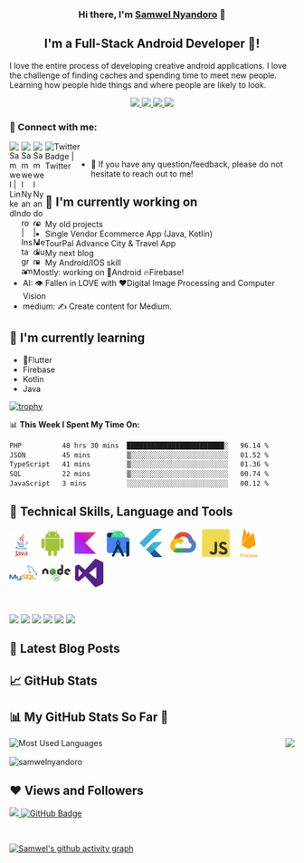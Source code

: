 <!--<p align="center">
  <a href="https:/samwelnyandoro/" target="_blank" rel="noreferrer"><img src="https://user-images.githubusercontent.com/36915374/184318716-5d1801e4-2407-4ba5-8a7a-dff5cf492a4e.png" alt="my banner"></a>
</p>-->

<h3 align="center">
Hi there, I'm <a href="https://samwelnyandoro1.netlify.app/" target="_blank" rel="noreferrer">Samwel Nyandoro</a> 👋
</h3>

<h2 align="center">
I'm a Full-Stack Android Developer 📱!
</h2> 

I love the entire process of developing creative android applications. I love the challenge of finding caches and spending time to meet new people. Learning how people hide things and where people are likely to look.

<p align="center">
  <a href="https://github.com/ryo-ma/github-profile-trophy/issues">
    <img src="https://img.shields.io/github/issues/samwelnyandoro/github-profile-trophy"/> 
  </a>
  <a href="https://github.com/ryo-ma/github-profile-trophy/network/members">
    <img src="https://img.shields.io/github/forks/samwelnyandoro/github-profile-trophy"/> 
  </a>  
  <a href="https://github.com/ryo-ma/github-profile-trophy/stargazers">
    <img src="https://img.shields.io/github/stars/samwelnyandoro/github-profile-trophy"/> 
  </a>
    <a href="https://github.com/ryo-ma/github-profile-trophy/LICENSE">
    <img src="https://img.shields.io/github/license/samwelnyandoro/github-profile-trophy"/> 
  </a>
</p>

### 🤝 Connect with me:

<!-- ## Fast dash-dash line animation -->
<a href="https://www.linkedin.com/in/samwel-nyandoro-4aba9b190/"><img align="left" src="https://raw.githubusercontent.com/yushi1007/yushi1007/main/images/linkedin.svg" alt="Samwel | LinkedIn" width="21px"/></a>
<a href="https://instagram.com/samwelnyandoro1"><img align="left" src="https://raw.githubusercontent.com/yushi1007/yushi1007/main/images/instagram.svg" alt="Samwel Nyandoro | Instagram" width="21px"/></a>
<a href="https://medium.com/@samwelnyandoro1/"><img align="left" src="https://raw.githubusercontent.com/yushi1007/yushi1007/main/images/medium.svg" alt="Samwel Nyandoro | Medium" width="21px"/></a>
<a href="https://x.com/samwelnyandoro1"><img align="left" src="https://img.shields.io/badge/Twitter-blue?style=for-the-badge&logo=twitter&logoColor=white" alt="Twitter Badge | Twitter" width="81px"/></a>
</br>


- 💬 If you have any question/feedback, please do not hesitate to reach out to me!

## 🔭 I'm currently working on

- My old projects
- Single Vendor Ecommerce App (Java, Kotlin)
- TourPal Advance City & Travel App
- My next blog
- My Android/IOS skill
- Mostly: working on 📱Android 🔥Firebase!
- AI: 👁️ Fallen in LOVE with ❤️Digital Image Processing and Computer Vision
- medium: ✍️ Create content for Medium.

## 🌱 I'm currently learning

- 📱Flutter
- Firebase
- Kotlin
- Java

[![trophy](https://github-profile-trophy.vercel.app/?username=samwelnyandoro&theme=onedark)](https://github.com/samwelnyandoro/github-profile-trophy)

📊 **This Week I Spent My Time On:**
<!--START_SECTION:waka-->

```txt
PHP          48 hrs 30 mins  ████████████████████████░   96.14 %
JSON         45 mins         ▒░░░░░░░░░░░░░░░░░░░░░░░░   01.52 %
TypeScript   41 mins         ▒░░░░░░░░░░░░░░░░░░░░░░░░   01.36 %
SQL          22 mins         ▒░░░░░░░░░░░░░░░░░░░░░░░░   00.74 %
JavaScript   3 mins          ░░░░░░░░░░░░░░░░░░░░░░░░░   00.12 %
```

<!--END_SECTION:waka-->



## 💼 Technical Skills, Language and Tools


<img src="https://github.com/devicons/devicon/blob/master/icons/java/java-original-wordmark.svg" title="Java" alt="Java" width="43" height="43"/>&nbsp;
    <img src="https://github.com/devicons/devicon/blob/master/icons/android/android-original.svg" title="Android" alt="Android" width="50" height="50"/>&nbsp;
    <img src="https://github.com/devicons/devicon/blob/master/icons/kotlin/kotlin-original.svg"  title="Kotlin" alt="Kotlin" width="50" height="50"/>&nbsp;
  <img src="https://github.com/devicons/devicon/blob/master/icons/androidstudio/androidstudio-original.svg" title="Android" alt="Android" width="50" height="50"/>&nbsp;
  <img src="https://github.com/devicons/devicon/blob/master/icons/flutter/flutter-original.svg" title="Flutter" alt="Flutter" width="50" height="50"/>&nbsp;
  <img src="https://github.com/devicons/devicon/blob/master/icons/googlecloud/googlecloud-original.svg" title="GoogleCloud" alt="GoogleCloud" width="50" height="50"/>&nbsp;
  <img src="https://github.com/devicons/devicon/blob/master/icons/javascript/javascript-original.svg" title="JavaScript" alt="JavaScript" width="50" height="50"/>&nbsp;
  <img src="https://github.com/devicons/devicon/blob/master/icons/firebase/firebase-plain-wordmark.svg" title="Firebase" alt="Firebase" width="50" height="50"/>&nbsp;
  <img src="https://github.com/devicons/devicon/blob/master/icons/mysql/mysql-original-wordmark.svg" title="MySQL"  alt="MySQL" width="50" height="50"/>&nbsp;
  <img src="https://github.com/devicons/devicon/blob/master/icons/nodejs/nodejs-original-wordmark.svg" title="NodeJS" alt="NodeJS" width="50" height="50"/>&nbsp;
    <img src="https://github.com/devicons/devicon/blob/master/icons/visualstudio/visualstudio-plain.svg" title="VisualStudio" alt="VisualStudio" width="50" height="50"/>&nbsp;

</br>

![](https://img.shields.io/badge/Tools-Figma-informational?style=flat&logo=Figma&color=F24E1E)
![](https://img.shields.io/badge/Tools-NPM-informational?style=flat&logo=NPM&color=CB3837)
![](https://img.shields.io/badge/Tools-Heroku-informational?style=flat&logo=Heroku&color=430098)
![](https://img.shields.io/badge/Tools-Netlify-informational?style=flat&logo=netlify&color=00C7B7)
![](https://img.shields.io/badge/Tools-Git-informational?style=flat&logo=Git&color=F05032)
![](https://img.shields.io/badge/Tools-GitHub-informational?style=flat&logo=GitHub&color=181717)

## 📝 Latest Blog Posts


## 📈 GitHub Stats 

<h2 align="left"> 📊  My GitHub Stats So Far 👷</h2>

<img src="https://github-readme-stats.vercel.app/api?username=samwelnyandoro&show_icons=true&theme=chartreuse-dark" align="right"/>

![Most Used Languages](https://github-readme-stats.vercel.app/api/top-langs/?username=samwelnyandoro&theme=chartreuse-dark)

<img src="https://github-readme-streak-stats.herokuapp.com/?user=samwelnyandoro&theme=cobalt&date&date_format=j%20M%5B%20Y%5D&background=000000&border=7536B2&stroke=9243DD&ring=89502D&fire=FF9554&currStreakNum=D280FF&sideNums=BC52FF&currStreakLabel=64EAE2&sideLabels=48A8A2&dates=A42EE5" alt="samwelnyandoro" align="center" width="1000"/>


## ❤ Views and Followers

<a href="https://komarev.com/ghpvc/?username=samwelnyandoro">
    <img src="https://komarev.com/ghpvc/?username=samwelnyandoro">
</a>
<a href="https://img.shields.io/github/followers/samwelnyandoro"><img src="https://img.shields.io/github/followers/samwelnyandoro?label=Followers&style=social" alt="GitHub Badge"></a>

<a target="_blank" rel="noopener noreferrer" href="https://camo.githubusercontent.com/46b87402481e58a98efeca5ca5b0f447133867e09a99673d6217da634cf9bee5/68747470733a2f2f76697369746f722d62616467652e676c697463682e6d652f62616467653f706167655f69643d6c7563696665726e6970756e32322e6c7563696665726e6970756e3232"><img src="https://camo.githubusercontent.com/46b87402481e58a98efeca5ca5b0f447133867e09a99673d6217da634cf9bee5/68747470733a2f2f76697369746f722d62616467652e676c697463682e6d652f62616467653f706167655f69643d6c7563696665726e6970756e32322e6c7563696665726e6970756e3232" alt="" data-canonical-src="https://visitor-badge.glitch.me/badge?page_id=lucifernipun22.lucifernipun22" style="max-width: 100%;"></a>
<br>

[![Samwel's github activity graph](https://github-readme-activity-graph.vercel.app/graph?username=samwelnyandoro)](https://github.com/samwelnyandoro/github-readme-activity-graph)
